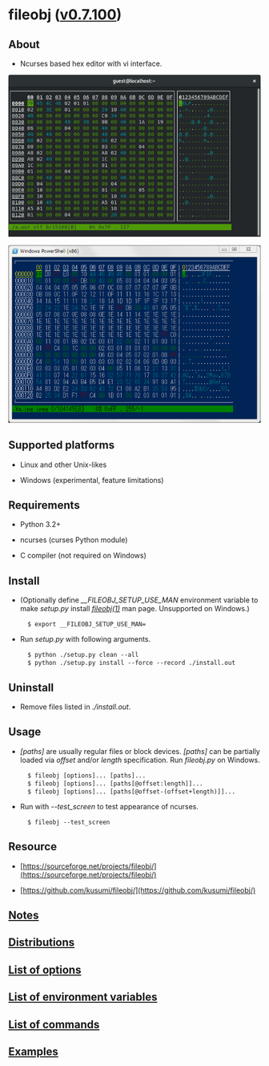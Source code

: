# fileobj ([v0.7.100](https://github.com/kusumi/fileobj/releases/tag/v0.7.100))

## About

+ Ncurses based hex editor with vi interface.

![fileobj-linux](https://raw.githubusercontent.com/kusumi/__misc/master/fileobj/v0.7.90/linux.png)

![fileobj-windows](https://raw.githubusercontent.com/kusumi/__misc/master/fileobj/v0.7.85/windows.png)

## Supported platforms

+ Linux and other Unix-likes

+ Windows (experimental, feature limitations)

## Requirements

+ Python 3.2+

+ ncurses (curses Python module)

+ C compiler (not required on Windows)

## Install

+ (Optionally define *__FILEOBJ_SETUP_USE_MAN* environment variable to make *setup.py* install *[fileobj(1)](doc/fileobj.1.txt)* man page. Unsupported on Windows.)

        $ export __FILEOBJ_SETUP_USE_MAN=

+ Run *setup.py* with following arguments.

        $ python ./setup.py clean --all
        $ python ./setup.py install --force --record ./install.out

## Uninstall

+ Remove files listed in *./install.out*.

## Usage

+ *[paths]* are usually regular files or block devices. *[paths]* can be partially loaded via *offset* and/or *length* specification. Run *fileobj.py* on Windows.

        $ fileobj [options]... [paths]...
        $ fileobj [options]... [paths[@offset:length]]...
        $ fileobj [options]... [paths[@offset-(offset+length)]]...

+ Run with *--test_screen* to test appearance of ncurses.

        $ fileobj --test_screen

## Resource

+ [https://sourceforge.net/projects/fileobj/](https://sourceforge.net/projects/fileobj/)

+ [https://github.com/kusumi/fileobj/](https://github.com/kusumi/fileobj/)

## [Notes](doc/README.notes.md)

## [Distributions](doc/README.distributions.md)

## [List of options](doc/README.list_of_options.md)

## [List of environment variables](doc/README.list_of_environment_variables.md)

## [List of commands](doc/README.list_of_commands.md)

## [Examples](doc/README.examples.md)
